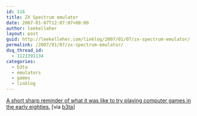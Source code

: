 ```yaml
---
id: 116
title: ZX Spectrum emulator
date: 2007-01-07T12:07:07+00:00
author: leekelleher
layout: post
guid: http://leekelleher.com/linklog/2007/01/07/zx-spectrum-emulator/
permalink: /2007/01/07/zx-spectrum-emulator/
dsq_thread_id:
  - 1121391134
categories:
  - b3ta
  - emulators
  - games
  - linklog
---
```

[A short sharp reminder of what it was like to try playing computer games in the early eighties.](http://www.rtapeloadingerror.com/) [via [b3ta](http://www.b3ta.com/newsletter/issue259/)]